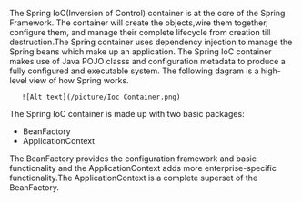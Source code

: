 The Spring IoC(Inversion of Control) container is at the core of the Spring Framework. The container will create the objects,wire them together, configure them, and manage their complete lifecycle from creation till destruction.The Spring container uses dependency injection to manage the Spring beans which make up an application. The Spring IoC container makes use of Java POJO classs and configuration metadata to produce a fully configured and executable system. The following dagram is a high-level view of how Spring works.

       ![Alt text](/picture/Ioc Container.png)

The Spring IoC container is made up with two basic packages:
  - BeanFactory
  - ApplicationContext  

The BeanFactory provides the configuration framework and basic functionality and the ApplicationContext adds more enterprise-specific functionality.The ApplicationContext is a complete superset of the BeanFactory.
